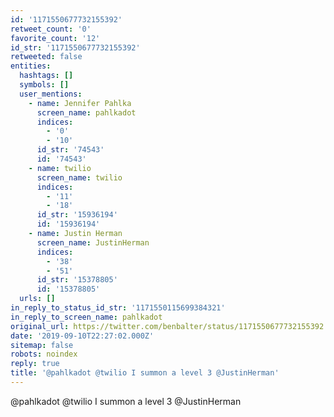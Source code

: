 ```yaml
---
id: '1171550677732155392'
retweet_count: '0'
favorite_count: '12'
id_str: '1171550677732155392'
retweeted: false
entities:
  hashtags: []
  symbols: []
  user_mentions:
    - name: Jennifer Pahlka
      screen_name: pahlkadot
      indices:
        - '0'
        - '10'
      id_str: '74543'
      id: '74543'
    - name: twilio
      screen_name: twilio
      indices:
        - '11'
        - '18'
      id_str: '15936194'
      id: '15936194'
    - name: Justin Herman
      screen_name: JustinHerman
      indices:
        - '38'
        - '51'
      id_str: '15378805'
      id: '15378805'
  urls: []
in_reply_to_status_id_str: '1171550115699384321'
in_reply_to_screen_name: pahlkadot
original_url: https://twitter.com/benbalter/status/1171550677732155392
date: '2019-09-10T22:27:02.000Z'
sitemap: false
robots: noindex
reply: true
title: '@pahlkadot @twilio I summon a level 3 @JustinHerman'
---
```


@pahlkadot @twilio I summon a level 3 @JustinHerman
